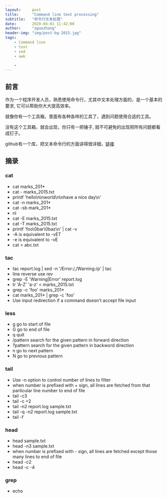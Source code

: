 ```yaml
---
layout:     post
title:      "Command line text processing"
subtitle:   "命令行文本处理"
date:       2020-04-01 11:42:00
author:     "aguozhang"
header-img: "img/post-bg-2015.jpg"
tags:
    - Command line
    - text
    - sed 
    - awk

    - 
---
```



## 前言
作为一个程序开发人员，熟悉使用命令行，尤其中文本处理方面的，是一个基本的要求, 它可以帮助你大大提高效率。

就像你有一个工具箱，里面有各种各样的工具了，遇到问题使用合适的工具。

没有这个工具箱，就会出现，你只有一把锤子, 就不可避免的出现把所有问题都看成钉子。

github有一个库，把文本命令行的方面讲得很详细，[链接](https://github.com/learnbyexample/Command-line-text-processing)


## 摘录

### cat
* cat marks_201*
* cat - marks_2015.txt
* printf 'hello\n\nworld\n\nhave a nice day\n'
* cat -n marks_201* 
* cat -sb mark_201*
* nl
* cat -E marks_2015.txt
* cat -T marks_2015.txt
* printf 'foo\0bar\0baz\n' | cat -v
* -A is equivalent to -vET
* -e is equivalent to -vE
* cat > abc.txt

### tac
* tac report.log | sed -n '/Error:/,/Warning:/p' | tac
* line reverse use rev
* grep -E 'Warning|Error' report.log
* tr 'A-Z' 'a-z' < marks_2015.txt
* grep -c 'foo' marks_201*
* cat marks_201* | grep -c 'foo'
* Use input redirection if a command doesn't accept file input

### less
* g go to start of file
* G go to end of file
* q quit
* /pattern search for the given pattern in forward direction
* ?pattern search for the given pattern in backword direction
* n go to next pattern
* N go to previous pattern

### tail
* Use -n option to control number of lines to filter
* when number is prefixed with + sign, all lines are fetched from that particular line number to end of file
* tail -c3
* tail -c +2
* tail -n2 report.log sample.txt
* tail -q -n2 report.log sample.txt
* tail -f

### head
* head sample.txt
* head -n3 sample.txt
* when number is prefixed with - sign, all lines are fetched except those many lines to end of file
* head -c2
* head -c -4

### grep
* echo 






